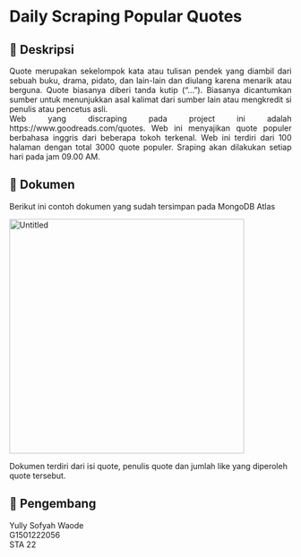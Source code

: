 # Daily Scraping Popular Quotes

## :memo: Deskripsi

<div align="justify">
Quote merupakan sekelompok kata atau tulisan pendek yang diambil dari sebuah buku, drama, pidato, dan lain-lain dan diulang karena menarik atau berguna. Quote biasanya diberi tanda kutip (“...”). Biasanya dicantumkan sumber untuk menunjukkan asal kalimat dari sumber lain atau mengkredit si penulis atau pencetus asli.
</div>

<div align="justify">
Web yang discraping pada project ini adalah https://www.goodreads.com/quotes. Web ini menyajikan quote populer berbahasa inggris dari beberapa tokoh terkenal. Web ini terdiri dari 100 halaman dengan total 3000 quote populer. Sraping akan dilakukan setiap hari pada jam 09.00 AM.
</div>


## :blue_book: Dokumen

Berikut ini contoh dokumen yang sudah tersimpan pada MongoDB Atlas

<div align="justify">
<img width="419" alt="Untitled" src="https://github.com/yullysofyahw/Popular-Quotes/assets/111562269/fe526877-9d10-4255-babd-e6722f72d4bb">
</div>

Dokumen terdiri dari isi quote, penulis quote dan jumlah like yang diperoleh quote tersebut.

## :pencil: Pengembang

<div align="justify">
Yully Sofyah Waode
</div>

<div align="justify">
G1501222056
</div>

<div align="justify">
STA 22
</div>

